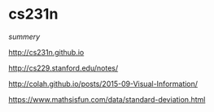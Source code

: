 # cs231n
*summery*

http://cs231n.github.io

http://cs229.stanford.edu/notes/

http://colah.github.io/posts/2015-09-Visual-Information/

https://www.mathsisfun.com/data/standard-deviation.html